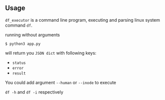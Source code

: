 ## Usage
`df_executor` is a command line program, executing and parsing linux system command `df`.

 running without arguments

    $ python3 app.py
    
 will return you `JSON dict` with following keys:
 
- `status`
- `error`
- `result`

You could add argument `--human` or `--inode` to execute 

`df -h` and `df -i` respectively 

